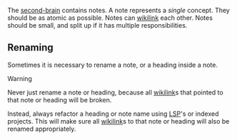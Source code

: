 The [second-brain](second-brain.md) contains notes.
A note represents a *single* concept.
They should be as atomic as possible.
Notes can [wikilink](wikilink.md) each other.
Notes should be small, and split up if it has multiple responsibilities.

## Renaming
Sometimes it is necessary to rename a note, or a heading inside a note.

> [!WARNING]
> Never just rename a note or heading, because all [wikilink](wikilink.md)s that pointed to that note or heading will be broken.
>
> Instead, always refactor a heading or note name using [LSP](https://microsoft.github.io/language-server-protocol/)'s or indexed projects.
> This will make sure all [wikilink](wikilink.md)s to that note or heading will also be renamed appropriately.
